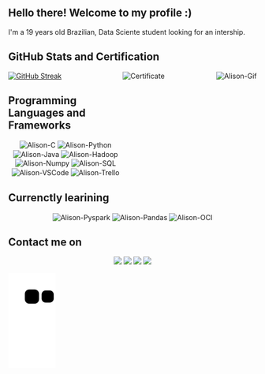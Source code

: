 ## Hello there! Welcome to my profile :)
I'm a 19 years old Brazilian, Data Sciente student looking for an intership.

##  GitHub Stats and Certification
[![GitHub Streak](http://github-readme-streak-stats.herokuapp.com?user=AlisonK2&theme=dark)](https://git.io/streak-stats)
<img align="right" alt="Alison-Gif" src="https://media.giphy.com/media/K3FGljVq68OsSthG9b/giphy.gif?cid=790b7611fd8b4f33ba2c824929b9105d1a15bef16a916f6e&rid=giphy.gif&ct=g">
<img align="right" alt="Certificate" height="201" width="190" src="https://user-images.githubusercontent.com/68068625/137949835-d3603daa-2451-4de4-8aa9-3bbeb2753135.png">

##  Programming Languages and Frameworks
<!--
<div style="display: inline_block"><br>
-->
<p align="center">
  <img align="center" alt="Alison-C" height="50" width="70" src="https://cdn.jsdelivr.net/gh/devicons/devicon/icons/c/c-original.svg">
  <img align="center" alt="Alison-Python" height="50" width="70" src="https://cdn.jsdelivr.net/gh/devicons/devicon/icons/python/python-original-wordmark.svg">
  <img align="center" alt="Alison-Java" height="50" width="70" src="https://cdn.jsdelivr.net/gh/devicons/devicon/icons/java/java-original-wordmark.svg">
  <img align="center" alt="Alison-Hadoop" height="60" width="60" src="http://intellitech.pro/wp-content/uploads/2016/12/hadoop-300x293.png">
  <img align="center" alt="Alison-Numpy" height="50" width="70" src="https://cdn.jsdelivr.net/gh/devicons/devicon/icons/numpy/numpy-original.svg">
  <img align="center" alt="Alison-SQL" height="50" width="50" src="https://user-images.githubusercontent.com/68068625/135146415-6d886dff-39bb-4776-bdbd-2787628a97e6.png">
  <img align="center" alt="Alison-VSCode" height="50" width="70" src="https://cdn.jsdelivr.net/gh/devicons/devicon/icons/vscode/vscode-original-wordmark.svg">
  <img align="center" alt="Alison-Trello" height="50" width="70" src="https://cdn.jsdelivr.net/gh/devicons/devicon/icons/trello/trello-plain.svg"> 
</div>

##  Currenctly learining
<p align="center">
  <img align="center" alt="Alison-Pyspark" height="50" width="80" src="https://user-images.githubusercontent.com/68068625/134507235-2b363bee-401f-4b35-a6e2-795ee3cd18e6.png">
  <img align="center" alt="Alison-Pandas" height="50" width="80" src="https://cdn.jsdelivr.net/gh/devicons/devicon/icons/pandas/pandas-original-wordmark.svg">
  <img align="center" alt="Alison-OCI" height="50" width="80" src="https://user-images.githubusercontent.com/68068625/138186921-badcd4b3-14f3-4815-84fe-59cd798f5724.png">
</div> 

## Contact me on
<p align="center">
 <a href="https://wa.me/5511945318720" target="_blank"><img src="https://img.shields.io/badge/WhatsApp-25D366?style=for-the-badge&logo=whatsapp&logoColor=white" target="_blank"></a> 
  <a href="https://www.linkedin.com/in/alison-de-almeida-sales-b44b751a4/" target="_blank"><img src="https://img.shields.io/badge/-LinkedIn-%230077B5?style=for-the-badge&logo=linkedin&logoColor=white" target="_blank"></a> 
  <a href="https://www.instagram.com/alisonk8/" target="_blank"><img src="https://img.shields.io/badge/-Instagram-%23E4405F?style=for-the-badge&logo=instagram&logoColor=white" target="_blank"></a>
  <a href = "mailto:alisona.sales@hotmail.com"><img src="https://img.shields.io/badge/-Gmail-%23333?style=for-the-badge&logo=gmail&logoColor=white" target="_blank"></a>
 
  ![Snake animation](https://github.com/AlisonK2/AlisonK2/blob/output/github-contribution-grid-snake.svg)
</div>
